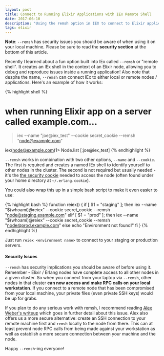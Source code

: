 ```yaml
---
layout: post
title: Connect to Running Elixir Applications with IEx Remote Shell
date: 2017-06-10
description: "Using the remsh option in IEX to connect to Elixir applications from the command line."
tags: elixir
---
```


**Note**: `--remsh` has security issues you should be aware of when using it on your local machine. Please be sure to read the **security section** at the bottom of this article.

Recently I learned about a fun option built into IEx called `--remsh` or "remote shell". It creates an IEx shell in the context of an Elixir node, allowing you to debug and reproduce issues inside a running application! Also note that despite the name, `--remsh` can connect IEx to either local or remote nodes / applications. Here's an example of how it works:

{% highlight shell %}
# when running Elixir app on a server called example.com...
> iex --name "joe@iex_test" --cookie secret_cookie --remsh "node@example.com"

iex(node@example.com)1> Node.list
[:joe@iex_test]
{% endhighlight %}

`--remsh` works in combination with two other options, `--name` and `--cookie`. The first is required and creates a named IEx shell to identify yourself to other nodes in the cluster. The second is not required but usually needed - it's the [the security cookie](http://erlang.org/doc/reference_manual/distributed.html#id88372) needed to access the node (often found under your home directory at `~/.erlang.cookie`).

You could also wrap this up in a simple bash script to make it even easier to use:

{% highlight bash %}
function reiex() {
 if [ $1 = "staging" ]; then
  iex --name "$(whoami)@reiex" --cookie secret_cookie --remsh "node@staging.example.com"
 elif [ $1 = "prod" ]; then
  iex --name "$(whoami)@reiex" --cookie secret_cookie --remsh "node@prod.example.com"
 else
  echo "Environment not found!"
 fi
}
{% endhighlight %}

Just run `reiex <environment name>` to connect to your staging or production servers.

#### Security Issues

`--remsh` has security implications you should be aware of before using it. Remember - Elixir / Erlang nodes have complete access to all other nodes in a given cluster. So when you connect from your laptop via `--remsh`, other nodes in that cluster **can now access and make RPC calls on your local workstation**. If you connect to a remote node that has been compromised from your local machine, your private files (even private SSH keys) would be up for grabs.

If you plan to do any serious work with remsh, I recommend reading [Alex Weber's writeup](https://broot.ca/erlang-remsh-is-dangerous) which goes in further detail about this issue. Alex also offers us a more secure alternative: create an SSH connection to your remote machine first and `remsh` locally to the node from there. This can at least prevent node RPC calls from being made against your workstation as well as establish a more secure connection between your machine and the node.

Happy `--remsh`-ing everyone!
